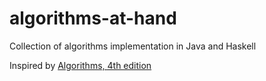 # algorithms-at-hand
Collection of algorithms implementation in Java and Haskell

Inspired by [Algorithms, 4th edition](http://algs4.cs.princeton.edu/home/)